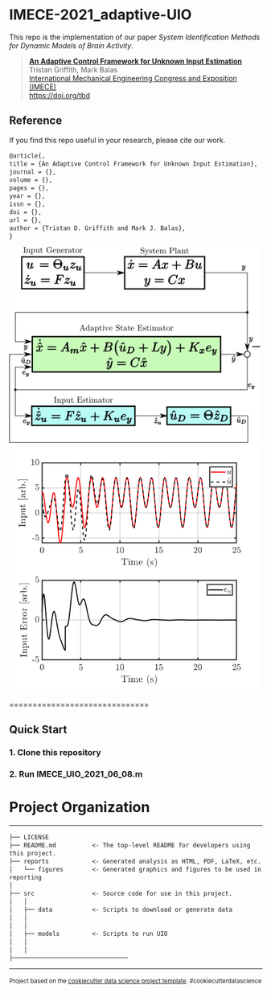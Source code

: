 # IMECE-2021_adaptive-UIO
This repo is the implementation of our paper *System Identification Methods for Dynamic Models of Brain Activity*.
> [**An Adaptive Control Framework for Unknown Input Estimation**](tbd)    
> Tristan Griffith, Mark Balas       
> [International Mechanical Engineering Congress and Exposition (IMECE)](https://asmedigitalcollection.asme.org/imece)      
> https://doi.org/tbd

## Reference
If you find this repo useful in your research, please cite our work.
```
@article{,
title = {An Adaptive Control Framework for Unknown Input Estimation},
journal = {},
volume = {},
pages = {},
year = {},
issn = {},
doi = {},
url = {},
author = {Tristan D. Griffith and Mark J. Balas},
}
```

<img src="reports/figures/adapt_est-1.png" alt="drawing" width="500"/>
<img src="reports/figures/input_error_3.png" alt="drawing" width="500"/>

==============================


## Quick Start
### 1. Clone this repository
### 2. Run IMECE_UIO_2021_06_08.m


# Project Organization
------------

    ├── LICENSE
    ├── README.md          <- The top-level README for developers using this project.
    ├── reports            <- Generated analysis as HTML, PDF, LaTeX, etc.
    │   └── figures        <- Generated graphics and figures to be used in reporting
    │
    ├── src                <- Source code for use in this project.
    │   │
    │   ├── data           <- Scripts to download or generate data
    │   │  
    │   │
    │   ├── models         <- Scripts to run UIO
    │   │  
    │   │
    ├──────────────────────────────── 

--------

<p><small>Project based on the <a target="_blank" href="https://drivendata.github.io/cookiecutter-data-science/">cookiecutter data science project template</a>. #cookiecutterdatascience</small></p>
